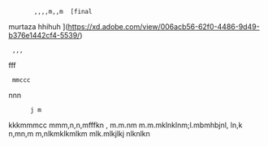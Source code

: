            ,,,,m,,m  [final
murtaza
hhihuh
](https://xd.adobe.com/view/006acb56-62f0-4486-9d49-b376e1442cf4-5539/)
   
     ,,,
   fff
    
     mmccc
nnn
   
          j m
kkkmmmcc
mmm,n,n,mfffkn ,
m.m.nm
m.m.mklnklnm;l.mbmhbjnl, ln,k   
n,mn,m
m,nlkmklkmlkm
mlk.mlkjlkj
nlknlkn
